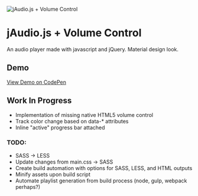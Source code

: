 ![jAudio.js + Volume Control](https://i.imgur.com/N4OVLun.png)

# jAudio.js + Volume Control
An audio player made with javascript and jQuery. Material design look.

## Demo  
[View Demo on CodePen](http://codepen.io/philearley/pen/kXpLOJ)

## Work In Progress
- Implementation of missing native HTML5 volume control
- Track color change based on data-* attributes
- Inline "active" progress bar attached
### TODO:
- SASS -> LESS
- Update changes from main.css -> SASS
- Create build automation with options for SASS, LESS, and HTML outputs
- Minify assets upon build script
- Automate playlist generation from build process (node, gulp, webpack perhaps?)
